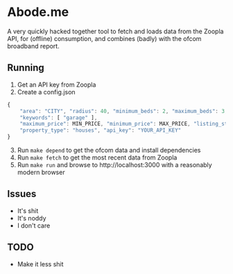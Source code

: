 # Abode.me
A very quickly hacked together tool to fetch and loads data from the Zoopla API,
for (offline) consumption, and combines (badly) with the ofcom broadband report.

## Running
1. Get an API key from Zoopla
2. Create a config.json
```javascript
{
	"area": "CITY", "radius": 40, "minimum_beds": 2, "maximum_beds": 3,
	"keywords": [ "garage" ],
	"maximum_price": MIN_PRICE, "minimum_price": MAX_PRICE, "listing_status": "sale",
	"property_type": "houses", "api_key": "YOUR_API_KEY"
}
```
3. Run `make depend` to get the ofcom data and install dependencies
4. Run `make fetch` to get the most recent data from Zoopla
5. Run `make run` and browse to http://localhost:3000 with a reasonably modern browser

## Issues
- It's shit
- It's noddy
- I don't care

## TODO
- Make it less shit
